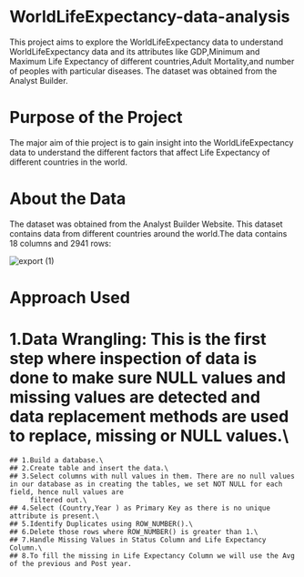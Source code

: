 # WorldLifeExpectancy-data-analysis
This project aims to explore the WorldLifeExpectancy data to understand WorldLifeExpectancy data and its attributes like GDP,Minimum and Maximum Life Expectancy of different countries,Adult Mortality,and number of peoples with particular diseases. The dataset was obtained from the Analyst Builder.

# Purpose of the Project
The major aim of thie project is to gain insight into the WorldLifeExpectancy data to understand the different factors that affect Life Expectancy of different countries in the world.

# About the Data
The dataset was obtained from the Analyst Builder Website. This dataset contains data from different countries around the world.The data contains 18 columns and 2941 rows:

![export (1)](https://github.com/user-attachments/assets/81096519-d25d-412d-879f-21984a5831f4)

# Approach Used
# 1.Data Wrangling: This is the first step where inspection of data is done to make sure NULL values and missing values are detected and data replacement methods are used to replace, missing or NULL values.\
    ## 1.Build a database.\
    ## 2.Create table and insert the data.\
    ## 3.Select columns with null values in them. There are no null values in our database as in creating the tables, we set NOT NULL for each field, hence null values are 
         filtered out.\
    ## 4.Select (Country,Year ) as Primary Key as there is no unique attribute is present.\
    ## 5.Identify Duplicates using ROW_NUMBER().\
    ## 6.Delete those rows where ROW_NUMBER() is greater than 1.\
    ## 7.Handle Missing Values in Status Column and Life Expectancy Column.\
    ## 8.To fill the missing in Life Expectancy Column we will use the Avg of the previous and Post year.




